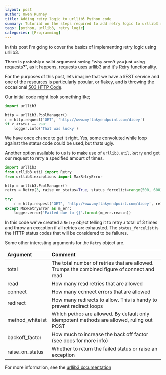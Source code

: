 ```yaml
---
layout: post
author: Owen Rumney
title: Adding retry logic to urllib3 Python code
summary: Tutorial on the steps required to add retry logic to urllib3 requests
tags: [python, urllib3, retry logic]
categories: [Programming]
---
```


In this post I'm going to cover the basics of implementing retry logic using urllib3.

There is probably a solid argument saying "why aren't you just using [requests](http://docs.python-requests.org/en/master/)?", as it happens, requests uses urllib3 and it's Retry functionality.


For the purposes of this post, lets imagine that we have a REST service and one of the resources is particularly popular, or flakey, and is throwing the occasional [503 HTTP Code](https://httpstatuses.com/503). 

Our initial code might look something like;

```python
import urllib3

http = urllib3.PoolManager()
r = http.request('GET', 'http://www.myflakyendpoint.com/dicey')
if r.status == 200:
    logger.info('That was lucky')
```

We have once chance to get it right. Yes, some convoluted while loop against the status code could be used, but thats ugly.

Another option available to us is to make use of `urllib3.util.Retry` and get our request to retry a specified amount of times.

```python
import urllib3
from urllib3.util import Retry
from urllib3.exceptions import MaxRetryError

http = urllib3.PoolManager()
retry = Retry(3, raise_on_status=True, status_forcelist=range(500, 600))

try:
    r = http.request('GET', 'http://www.myflakyendpoint.com/dicey', retries=retry)
except MaxRetryError as m_err:
    logger.error('Failed due to {}'.format(m_err.reason))
```

In this code we've created a `Retry` object telling it to retry a total of 3 times and throw an exception if all retries are exhausted. The `status_forcelist` is the HTTP status codes that will be considered to be failures.

Some other interesting arguments for the `Retry` object are.

|Argument  |Comment |
|:---|:---|
|  total | The total number of retries that are allowed. Trumps the combined figure of connect and read   |
| read  | How many read retries that are allowed   |
| connect  | How many connect errors that are allowed  |
| redirect | How many redirects to allow. This is handy to prevent redirect loops |
| method_whitelist | Which pethos are allowed. By default only idempotent methods are allowed, ruling out POST |
|backoff_factor | How much to increase the back off factor (see docs for more info)|
| raise_on_status | Whether to return the failed status or raise an exception |

For more information, see the [urllib3 documentation](https://urllib3.readthedocs.io/en/latest/reference/urllib3.util.html#module-urllib3.util.retry)

